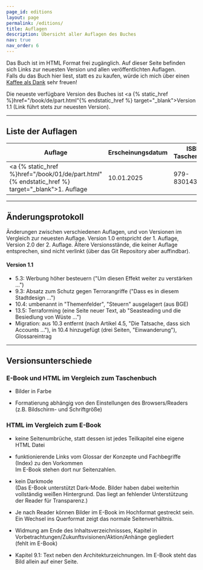 ```yaml
---
page_id: editions
layout: page
permalink: /editions/
title: Auflagen
description: Übersicht aller Auflagen des Buches
nav: true
nav_order: 6
---
```


Das Buch ist im HTML Format frei zugänglich. Auf dieser Seite befinden sich Links zur neuesten Version und allen veröffentlichten Auflagen.  
Falls du das Buch hier liest, statt es zu kaufen, würde ich mich über einen <a href="https://www.buymeacoffee.com/futurevisions">Kaffee als Dank</a> sehr freuen!

Die neueste verfügbare Version des Buches ist <a {% static_href %}href="/book/de/part.html"{% endstatic_href %} target="\_blank">Version 1.1</a> (Link führt stets zur neuesten Version).

---

## Liste der Auflagen

| Auflage     | Erscheinungsdatum | ISBN Taschenbuch  | ISBN Gebunden |
| ----------- | ----------------- | ----------------- | ------------- |
| <a {% static_href %}href="/book/01/de/part.html"{% endstatic_href %} target="\_blank">1. Auflage</a> | 10.01.2025 | 979-8301433009 | - |

---

## Änderungsprotokoll

Änderungen zwischen verschiedenen Auflagen, und von Versionen im Vergleich zur neuesten Auflage.
Version 1.0 entspricht der 1. Auflage, Version 2.0 der 2. Auflage.
Ältere Versionsstände, die keiner Auflage entsprechen, sind nicht verlinkt (über das Git Repository aber auffindbar).

#### Version 1.1

- 5.3: Werbung höher besteuern ("Um diesen Effekt weiter zu verstärken ...")
- 9.3: Absatz zum Schutz gegen Terrorangriffe ("Dass es in diesem Stadtdesign ...")
- 10.4: umbenannt in "Themenfelder", "Steuern" ausgelagert (aus BGE)
- 13.5: Terraforming (eine Seite neuer Text, ab "Seasteading und die Besiedlung von Wüste ...")
- Migration: aus 10.3 entfernt (nach Artikel 4.5, "Die Tatsache, dass sich Accounts ..."), in 10.4 hinzugefügt (drei Seiten, "Einwanderung"), Glossareintrag

---

## Versionsunterschiede

### E-Book und HTML im Vergleich zum Taschenbuch

- Bilder in Farbe

- Formatierung abhängig von den Einstellungen des Browsers/Readers (z.B. Bildschirm- und Schriftgröße)

### HTML im Vergleich zum E-Book

- keine Seitenumbrüche, statt dessen ist jedes Teilkapitel eine eigene HTML Datei

- funktionierende Links vom Glossar der Konzepte und Fachbegriffe (Index) zu den Vorkommen  
  Im E-Book stehen dort nur Seitenzahlen.

- kein Darkmode  
  (Das E-Book unterstützt Dark-Mode. Bilder haben dabei weiterhin vollständig weißen Hintergrund. Das liegt an fehlender Unterstützung der Reader für Transparenz.)

- Je nach Reader können Bilder im E-Book im Hochformat gestreckt sein. Ein Wechsel ins Querformat zeigt das normale Seitenverhältnis.

- Widmung am Ende des Inhaltsverzeichnissses, Kapitel in Vorbetrachtungen/Zukunftsvisionen/Aktion/Anhänge gegliedert  
  (fehlt im E-Book)

- Kapitel 9.1: Text neben den Architekturzeichnungen. Im E-Book steht das Bild allein auf einer Seite.
